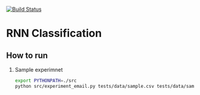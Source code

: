 [![Build Status](https://travis-ci.org/elangovana/character-embedding.svg?branch=master)](https://travis-ci.org/elangovana//character-embedding)

# RNN Classification

## How to run

1. Sample experimnet

    ```bash
    export PYTHONPATH=./src
    python src/experiment_email.py tests/data/sample.csv tests/data/sample.csv /tmp
    ```
